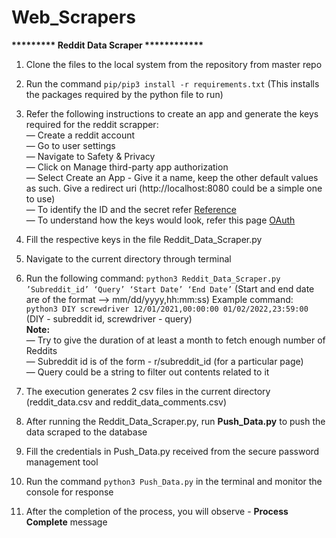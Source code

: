 # Web_Scrapers

<b>********* Reddit Data Scraper ************</b>
1. Clone the files to the local system from the repository from master repo
2. Run the command `pip/pip3 install -r requirements.txt` (This installs the packages required by the python file to run)
3. Refer the following instructions to create an app and generate the keys required for the reddit scrapper: 
       <br> — Create a reddit account 
       <br> — Go to user settings
       <br> — Navigate to Safety & Privacy 
       <br> — Click on Manage third-party app authorization 
       <br> — Select Create an App - Give it a name, keep the other default values as such. Give a redirect uri (http://localhost:8080 could be a simple one to use) 
       <br> — To identify the ID and the secret refer [Reference](https://rymur.github.io/setup#:~:text=Redirect%20URI%3A%20The%20URI%20that,to%20when%20authenticating%20the%20user.)
       <br> — To understand how the keys would look, refer this page [OAuth](https://github.com/reddit-archive/reddit/wiki/OAuth2-Quick-Start-Example) 
	
4. Fill the respective keys in the file Reddit_Data_Scraper.py
5. Navigate to the current directory through terminal
6. Run the following command: `python3 Reddit_Data_Scraper.py ’Subreddit_id’ ‘Query’ ‘Start Date’ ‘End Date’`  (Start and end date are of the format —> mm/dd/yyyy,hh:mm:ss)
       Example command: `python3 DIY screwdriver 12/01/2021,00:00:00 01/02/2022,23:59:00` (DIY - subreddit id, screwdriver - query)
	<br>**Note:** 
	<br> — Try to give the duration of at least a month to fetch enough number of Reddits </ul>
        <br> — Subreddit id is of the form - r/subreddit_id (for a particular page) </ul>
        <br> — Query could be a string to filter out contents related to it </ul>
7. The execution generates 2 csv files in the current directory (reddit_data.csv and reddit_data_comments.csv)
8. After running the Reddit_Data_Scraper.py, run <b>Push_Data.py</b> to push the data scraped to the database
9. Fill the credentials in Push_Data.py received from the secure password management tool
10. Run the command `python3 Push_Data.py` in the terminal and monitor the console for response
11. After the completion of the process, you will observe - <b>Process Complete</b> message


